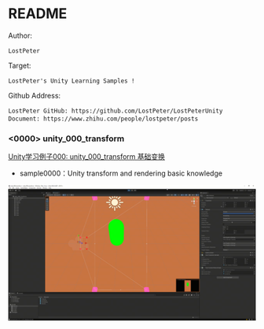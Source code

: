 # README #

Author: 

    LostPeter

Target: 

    LostPeter's Unity Learning Samples !

Github Address:

    LostPeter GitHub: https://github.com/LostPeter/LostPeterUnity
	Document: https://www.zhihu.com/people/lostpeter/posts


### <0000> unity_000_transform
[Unity学习例子000: unity_000_transform 基础变换](https://zhuanlan.zhihu.com/p/1945598553008369744)
* sample0000：Unity transform and rendering basic knowledge

![image](https://github.com/LostPeter/LostPeterUnity/blob/main/Images/unity_000_transform.png)